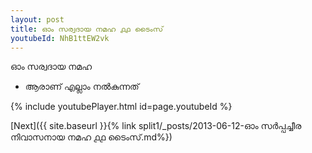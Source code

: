 ```yaml
---
layout: post
title: ഓം സര്വദായ നമഹ ൧൧ ടൈംസ്
youtubeId: NhB1ttEW2vk
---
```

 
 
 ഓം സര്വദായ നമഹ 
 
 -  ആരാണ് എല്ലാം നൽകുന്നത് 
 
  
 
  
 
 
 
 
 
 


{% include youtubePlayer.html id=page.youtubeId %}
 
[Next]({{ site.baseurl }}{% link  split1/_posts/2013-06-12-ഓം സർപ്പച്ചീര നിവാസനായ നമഹ ൧൧ ടൈംസ്.md%})
 
